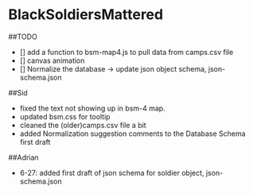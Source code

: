 # BlackSoldiersMattered

##TODO
- [] add a function to bsm-map4.js to pull data from camps.csv file 
- [] canvas animation 
- [] Normalize the database -> update json object schema, json-schema.json

##Sid
- fixed the text not showing up in bsm-4 map.
- updated bsm.css for tooltip
- cleaned the (older)camps.csv file a bit
- added Normalization suggestion comments to the Database Schema first draft
 
##Adrian
- 6-27: added first draft of json schema for soldier object, json-schema.json




